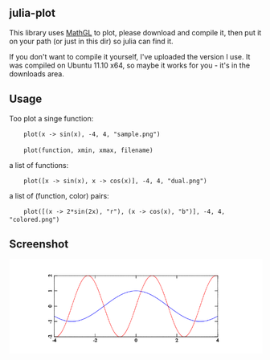 julia-plot
-----------------------

This library uses [MathGL](http://mathgl.sourceforge.net) to plot, 
please download and compile it, then put it on your path (or just 
in this dir) so julia can find it.

If you don't want to compile it yourself, I've uploaded the version I use.
It was compiled on Ubuntu 11.10 x64, so maybe it works for you - it's in the
downloads area.

Usage
--------------------------

Too plot a singe function:

		plot(x -> sin(x), -4, 4, "sample.png")

		plot(function, xmin, xmax, filename)

a list of functions:

		plot([x -> sin(x), x -> cos(x)], -4, 4, "dual.png")

a list of (function, color) pairs:

		plot([(x -> 2*sin(2x), "r"), (x -> cos(x), "b")], -4, 4, "colored.png")


Screenshot
-------------------------
![screenshot](https://github.com/Mononofu/julia-plot/raw/master/colored.png)